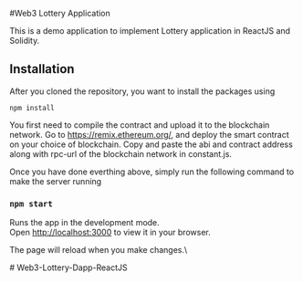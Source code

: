 #Web3 Lottery Application

This is a demo application to implement Lottery application in ReactJS and Solidity. 

## Installation

After you cloned the repository, you want to install the packages using

```shell
npm install
```

You first need to compile the contract and upload it to the blockchain network. Go to https://remix.ethereum.org/, and deploy the smart contract on your choice of blockchain. Copy and paste the abi and contract address along with rpc-url of the blockchain network in constant.js. 


Once you have done everthing above, simply run the following command to make the server running

### `npm start`

Runs the app in the development mode.\
Open [http://localhost:3000](http://localhost:3000) to view it in your browser.

The page will reload when you make changes.\


#   W e b 3 - L o t t e r y - D a p p - R e a c t J S  
 